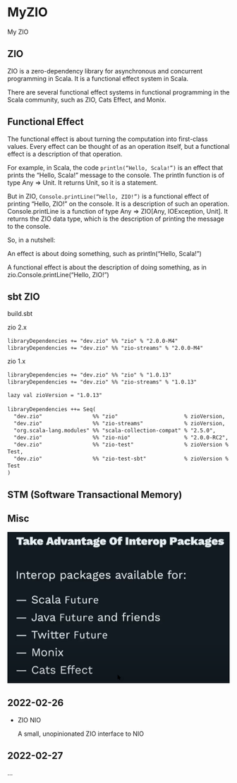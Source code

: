 # MyZIO

My ZIO

## ZIO

ZIO is a zero-dependency library for asynchronous and concurrent programming in Scala. It is a functional effect system in Scala.

There are several functional effect systems in functional programming in the Scala community, such as ZIO, Cats Effect, and Monix.

## Functional Effect

The functional effect is about turning the computation into first-class values. Every effect can be thought of as an operation itself, but a functional effect is a description of that operation.

For example, in Scala, the code `println(“Hello, Scala!”)` is an effect that prints the “Hello, Scala!” message to the console. The println function is of type Any => Unit. It returns Unit, so it is a statement.

But in ZIO, `Console.printLine(“Hello, ZIO!”)` is a functional effect of printing “Hello, ZIO!” on the console. It is a description of such an operation. Console.printLine is a function of type Any => ZIO[Any, IOException, Unit]. It returns the ZIO data type, which is the description of printing the message to the console.

So, in a nutshell:

An effect is about doing something, such as println(“Hello, Scala!”)

A functional effect is about the description of doing something, as in zio.Console.printLine(“Hello, ZIO!”)

## sbt ZIO

build.sbt

zio 2.x

```
libraryDependencies += "dev.zio" %% "zio" % "2.0.0-M4"
libraryDependencies += "dev.zio" %% "zio-streams" % "2.0.0-M4"
```

zio 1.x

```
libraryDependencies += "dev.zio" %% "zio" % "1.0.13"
libraryDependencies += "dev.zio" %% "zio-streams" % "1.0.13"
```

```
lazy val zioVersion = "1.0.13"

libraryDependencies ++= Seq(
  "dev.zio"                %% "zio"                     % zioVersion,
  "dev.zio"                %% "zio-streams"             % zioVersion,
  "org.scala-lang.modules" %% "scala-collection-compat" % "2.5.0",
  "dev.zio"                %% "zio-nio"                 % "2.0.0-RC2",
  "dev.zio"                %% "zio-test"                % zioVersion % Test,
  "dev.zio"                %% "zio-test-sbt"            % zioVersion % Test
)
```

## STM (Software Transactional Memory)

## Misc

![](image/README/zio_interop.png)

## 2022-02-26

- ZIO NIO

  A small, unopinionated ZIO interface to NIO

## 2022-02-27

...
